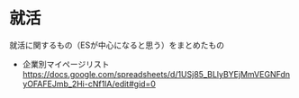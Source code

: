 # 就活
就活に関するもの（ESが中心になると思う）をまとめたもの

- 企業別マイページリスト
https://docs.google.com/spreadsheets/d/1USj85_BLlyBYEjMmVEGNFdnyOFAFEJmb_2Hi-cNf1lA/edit#gid=0

